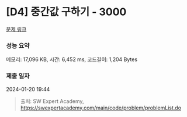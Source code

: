 # [D4] 중간값 구하기 - 3000 

[문제 링크](https://swexpertacademy.com/main/code/problem/problemDetail.do?contestProbId=AV-fO0s6ARoDFAXT) 

### 성능 요약

메모리: 17,096 KB, 시간: 6,452 ms, 코드길이: 1,204 Bytes

### 제출 일자

2024-01-20 19:44



> 출처: SW Expert Academy, https://swexpertacademy.com/main/code/problem/problemList.do